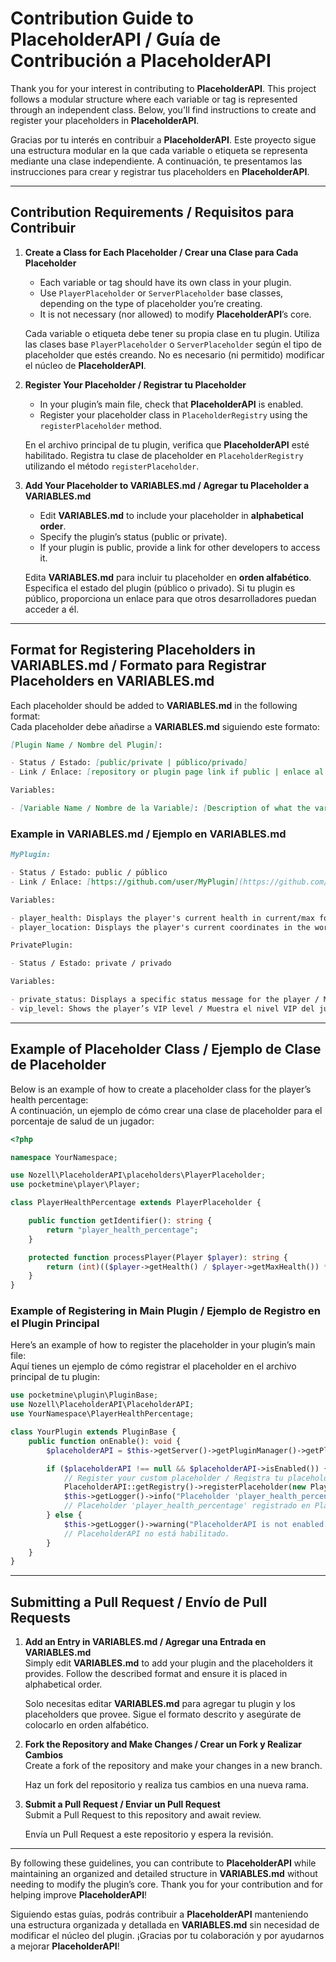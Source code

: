 # Contribution Guide to PlaceholderAPI / Guía de Contribución a PlaceholderAPI

Thank you for your interest in contributing to **PlaceholderAPI**. This project follows a modular structure where each variable or tag is represented through an independent class. Below, you'll find instructions to create and register your placeholders in **PlaceholderAPI**.

Gracias por tu interés en contribuir a **PlaceholderAPI**. Este proyecto sigue una estructura modular en la que cada variable o etiqueta se representa mediante una clase independiente. A continuación, te presentamos las instrucciones para crear y registrar tus placeholders en **PlaceholderAPI**.

---

## Contribution Requirements / Requisitos para Contribuir

1. **Create a Class for Each Placeholder / Crear una Clase para Cada Placeholder**

   - Each variable or tag should have its own class in your plugin.
   - Use `PlayerPlaceholder` or `ServerPlaceholder` base classes, depending on the type of placeholder you’re creating.
   - It is not necessary (nor allowed) to modify **PlaceholderAPI**’s core.

   Cada variable o etiqueta debe tener su propia clase en tu plugin.
   Utiliza las clases base `PlayerPlaceholder` o `ServerPlaceholder` según el tipo de placeholder que estés creando.
   No es necesario (ni permitido) modificar el núcleo de **PlaceholderAPI**.

2. **Register Your Placeholder / Registrar tu Placeholder**

   - In your plugin’s main file, check that **PlaceholderAPI** is enabled.
   - Register your placeholder class in `PlaceholderRegistry` using the `registerPlaceholder` method.

   En el archivo principal de tu plugin, verifica que **PlaceholderAPI** esté habilitado.
   Registra tu clase de placeholder en `PlaceholderRegistry` utilizando el método `registerPlaceholder`.

3. **Add Your Placeholder to VARIABLES.md / Agregar tu Placeholder a VARIABLES.md**

   - Edit **VARIABLES.md** to include your placeholder in **alphabetical order**.
   - Specify the plugin’s status (public or private).
   - If your plugin is public, provide a link for other developers to access it.

   Edita **VARIABLES.md** para incluir tu placeholder en **orden alfabético**.
   Especifica el estado del plugin (público o privado).
   Si tu plugin es público, proporciona un enlace para que otros desarrolladores puedan acceder a él.

---

## Format for Registering Placeholders in VARIABLES.md / Formato para Registrar Placeholders en VARIABLES.md

Each placeholder should be added to **VARIABLES.md** in the following format:  
Cada placeholder debe añadirse a **VARIABLES.md** siguiendo este formato:

```markdown
[Plugin Name / Nombre del Plugin]:

- Status / Estado: [public/private | público/privado]
- Link / Enlace: [repository or plugin page link if public | enlace al repositorio o página del plugin si es público]

Variables:

- [Variable Name / Nombre de la Variable]: [Description of what the variable does / Descripción de lo que hace la variable]
```

### Example in VARIABLES.md / Ejemplo en VARIABLES.md

```markdown
MyPlugin:

- Status / Estado: public / público
- Link / Enlace: [https://github.com/user/MyPlugin](https://github.com/user/MyPlugin)

Variables:

- player_health: Displays the player's current health in current/max format / Muestra la salud actual del jugador en el formato actual/max.
- player_location: Displays the player's current coordinates in the world / Muestra las coordenadas actuales del jugador en el mundo.

PrivatePlugin:

- Status / Estado: private / privado

Variables:

- private_status: Displays a specific status message for the player / Muestra un mensaje específico de estado para el jugador.
- vip_level: Shows the player’s VIP level / Muestra el nivel VIP del jugador.
```

---

## Example of Placeholder Class / Ejemplo de Clase de Placeholder

Below is an example of how to create a placeholder class for the player’s health percentage:  
A continuación, un ejemplo de cómo crear una clase de placeholder para el porcentaje de salud de un jugador:

```php
<?php

namespace YourNamespace;

use Nozell\PlaceholderAPI\placeholders\PlayerPlaceholder;
use pocketmine\player\Player;

class PlayerHealthPercentage extends PlayerPlaceholder {

    public function getIdentifier(): string {
        return "player_health_percentage";
    }

    protected function processPlayer(Player $player): string {
        return (int)(($player->getHealth() / $player->getMaxHealth()) * 100) . "%";
    }
}
```

### Example of Registering in Main Plugin / Ejemplo de Registro en el Plugin Principal

Here’s an example of how to register the placeholder in your plugin’s main file:  
Aquí tienes un ejemplo de cómo registrar el placeholder en el archivo principal de tu plugin:

```php
use pocketmine\plugin\PluginBase;
use Nozell\PlaceholderAPI\PlaceholderAPI;
use YourNamespace\PlayerHealthPercentage;

class YourPlugin extends PluginBase {
    public function onEnable(): void {
        $placeholderAPI = $this->getServer()->getPluginManager()->getPlugin("PlaceholderAPI");

        if ($placeholderAPI !== null && $placeholderAPI->isEnabled()) {
            // Register your custom placeholder / Registra tu placeholder personalizado
            PlaceholderAPI::getRegistry()->registerPlaceholder(new PlayerHealthPercentage());
            $this->getLogger()->info("Placeholder 'player_health_percentage' registered in PlaceholderAPI.");
            // Placeholder 'player_health_percentage' registrado en PlaceholderAPI.
        } else {
            $this->getLogger()->warning("PlaceholderAPI is not enabled.");
            // PlaceholderAPI no está habilitado.
        }
    }
}
```

---

## Submitting a Pull Request / Envío de Pull Requests

1. **Add an Entry in VARIABLES.md / Agregar una Entrada en VARIABLES.md**  
   Simply edit **VARIABLES.md** to add your plugin and the placeholders it provides. Follow the described format and ensure it is placed in alphabetical order.

   Solo necesitas editar **VARIABLES.md** para agregar tu plugin y los placeholders que provee. Sigue el formato descrito y asegúrate de colocarlo en orden alfabético.

2. **Fork the Repository and Make Changes / Crear un Fork y Realizar Cambios**  
   Create a fork of the repository and make your changes in a new branch.

   Haz un fork del repositorio y realiza tus cambios en una nueva rama.

3. **Submit a Pull Request / Enviar un Pull Request**  
   Submit a Pull Request to this repository and await review.

   Envía un Pull Request a este repositorio y espera la revisión.

---

By following these guidelines, you can contribute to **PlaceholderAPI** while maintaining an organized and detailed structure in **VARIABLES.md** without needing to modify the plugin’s core. Thank you for your contribution and for helping improve **PlaceholderAPI**!

Siguiendo estas guías, podrás contribuir a **PlaceholderAPI** manteniendo una estructura organizada y detallada en **VARIABLES.md** sin necesidad de modificar el núcleo del plugin. ¡Gracias por tu colaboración y por ayudarnos a mejorar **PlaceholderAPI**!
